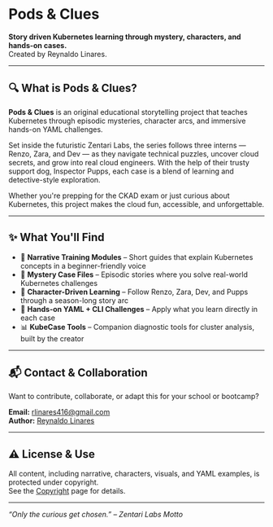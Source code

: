 # Pods & Clues

**Story driven Kubernetes learning through mystery, characters, and hands-on cases.**  
Created by Reynaldo Linares.

---

## 🔍 What is Pods & Clues?

**Pods & Clues** is an original educational storytelling project that teaches Kubernetes through episodic mysteries, character arcs, and immersive hands-on YAML challenges.

Set inside the futuristic Zentari Labs, the series follows three interns — Renzo, Zara, and Dev — as they navigate technical puzzles, uncover cloud secrets, and grow into real cloud engineers. With the help of their trusty support dog, Inspector Pupps, each case is a blend of learning and detective-style exploration.

Whether you're prepping for the CKAD exam or just curious about Kubernetes, this project makes the cloud fun, accessible, and unforgettable.

---

## ✨ What You'll Find

- 🧠 **Narrative Training Modules** – Short guides that explain Kubernetes concepts in a beginner-friendly voice  
- 🧩 **Mystery Case Files** – Episodic stories where you solve real-world Kubernetes challenges  
- 🐾 **Character-Driven Learning** – Follow Renzo, Zara, Dev, and Pupps through a season-long story arc  
- 🧪 **Hands-on YAML + CLI Challenges** – Apply what you learn directly in each case  
- 📊 **KubeCase Tools** – Companion diagnostic tools for cluster analysis, built by the creator

---

## 📬 Contact & Collaboration

Want to contribute, collaborate, or adapt this for your school or bootcamp?

**Email:** rlinares416@gmail.com  
**Author:** [Reynaldo Linares](https://github.com/reyrey16/)

---

## ⚠️ License & Use

All content, including narrative, characters, visuals, and YAML examples, is protected under copyright.  
See the [Copyright](./docs/copyright.md) page for details.

---

*“Only the curious get chosen.” – Zentari Labs Motto*
